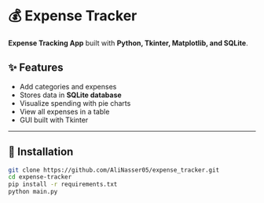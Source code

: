 # 💰 Expense Tracker

**Expense Tracking App** built with **Python, Tkinter, Matplotlib, and SQLite**.

## ✨ Features
- Add categories and expenses
- Stores data in **SQLite database**
- Visualize spending with pie charts
- View all expenses in a table
- GUI built with Tkinter

---

## 🚀 Installation
```bash
git clone https://github.com/AliNasser05/expense_tracker.git
cd expense-tracker
pip install -r requirements.txt
python main.py
